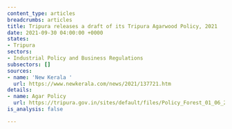 ```yaml
---
content_type: articles
breadcrumbs: articles
title: Tripura releases a draft of its Tripura Agarwood Policy, 2021
date: 2021-09-30 04:00:00 +0000
states:
- Tripura
sectors:
- Industrial Policy and Business Regulations
subsectors: []
sources:
- name: 'New Kerala '
  url: https://www.newkerala.com/news/2021/137721.htm
details:
- name: Agar Policy
  url: https://tripura.gov.in/sites/default/files/Policy_Forest_01_06_2021.pdf
is_analysis: false

---
```

